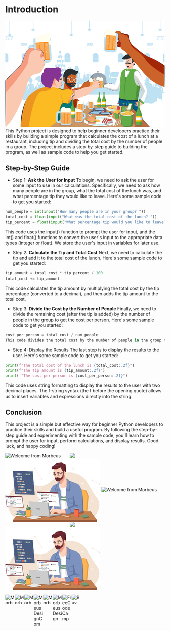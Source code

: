 # Introduction
<img src = 'https://github.com/MorbeusDesign/PythonForBeginners/blob/master/friendsAtRestaurant.jpg' alt = 'Welcome to our Restaurant' />
This Python project is designed to help beginner developers practice their skills by building a simple program that calculates the cost of a lunch at a restaurant, including tip and dividing the total cost by the number of people in a group. The project includes a step-by-step guide to building the program, as well as sample code to help you get started.

## Step-by-Step Guide

- Step 1: __Ask the User for Input__
To begin, we need to ask the user for some input to use in our calculations. Specifically, we need to ask how many people are in the group, what the total cost of the lunch was, and what percentage tip they would like to leave. Here's some sample code to get you started:

```python
num_people = int(input("How many people are in your group? "))
total_cost = float(input("What was the total cost of the lunch? "))
tip_percent = float(input("What percentage tip would you like to leave? "))
```

This code uses the input() function to prompt the user for input, and the int() and float() functions to convert the user's input to the appropriate data types (integer or float). We store the user's input in variables for later use.

- Step 2: __Calculate the Tip and Total Cost__
Next, we need to calculate the tip and add it to the total cost of the lunch. Here's some sample code to get you started:

```python
tip_amount = total_cost * tip_percent / 100
total_cost += tip_amount
```

This code calculates the tip amount by multiplying the total cost by the tip percentage (converted to a decimal), and then adds the tip amount to the total cost.


- Step 3: __Divide the Cost by the Number of People__
Finally, we need to divide the remaining cost (after the tip is added) by the number of people in the group to get the cost per person. Here's some sample code to get you started:

```python
cost_per_person = total_cost / num_people
This code divides the total cost by the number of people in the group to get the cost per person.
```

- Step 4: Display the Results
The last step is to display the results to the user. Here's some sample code to get you started:

```python
print(f"The total cost of the lunch is {total_cost:.2f}")
print(f"The tip amount is {tip_amount:.2f}")
print(f"The cost per person is {cost_per_person:.2f}")
```

This code uses string formatting to display the results to the user with two decimal places. The f-string syntax (the f before the opening quote) allows us to insert variables and expressions directly into the string.

## Conclusion
This project is a simple but effective way for beginner Python developers to practice their skills and build a useful program. By following the step-by-step guide and experimenting with the sample code, you'll learn how to prompt the user for input, perform calculations, and display results. Good luck, and happy coding!

<img src = 'https://github.com/MorbeusDesign/MorbeusDesign/blob/main/MyGif_Home.gif' alt = 'Welcome from Morbeus' />
<a href="https://www.buymeacoffee.com/Morbeus"><img src="https://media.giphy.com/media/FoAQVAmLEsOz8DV2HS/giphy.gif" align="right" width="300" /></a>&nbsp;
<img src="https://github.com/MorbeusDesign/MorbeusDesign/blob/main/Developer.png" align="center" width="300" /> 

<img src = 'https://github.com/MorbeusDesign/MorbeusDesign/blob/main/MyGif_Home.gif' alt = 'Welcome from Morbeus' />
<a href="https://www.buymeacoffee.com/Morbeus"><img src="https://media.giphy.com/media/FoAQVAmLEsOz8DV2HS/giphy.gif" align="right" width="300" /></a>&nbsp;
<img src="https://github.com/MorbeusDesign/MorbeusDesign/blob/main/Developer.png" align="center" width="300" /> 

<p >

<a href="https://linkedin.com/in/morbeusdesign"><img align="left" src="https://cdn.jsdelivr.net/npm/simple-icons@7.15.0/icons/linkedin.svg" alt="MorbeusDesign" height="30" width="30" /></a>&nbsp;
<a href="https://www.facebook.com/TheMorbeusZone"><img align="left" src="https://cdn.jsdelivr.net/npm/simple-icons@7.15.0/icons/facebook.svg" alt="MorbeusDesign" height="30" width="30" /></a>&nbsp;
<a href="https://www.instagram.com/themorbeuszone"><img align="left" src="https://cdn.jsdelivr.net/npm/simple-icons@7.15.0/icons/instagram.svg" alt="MorbeusDesign" height="30" width="30" /></a>&nbsp;
<a href="https://www.pinterest.de/MorbeusDesignCom/"><img align="left" alt="MorbeusDesignCom" width="30px" src="https://cdn.jsdelivr.net/npm/simple-icons@7.15.0/icons/pinterest.svg" /></a>&nbsp;
<a href="https://twitter.com/morbeusdesign"><img align="left" src="https://cdn.jsdelivr.net/npm/simple-icons@7.15.0/icons/twitter.svg" alt="MorbeusDesign" height="30" width="30" /></a>&nbsp;
<a href="https://codepen.io/MorbeusDesign"><img align="left" alt="MorbeusDesign" width="30px" src="https://cdn.jsdelivr.net/npm/simple-icons@7.15.0/icons/codepen.svg" /></a>&nbsp;
<a href="https://www.freecodecamp.org/Morbeus"><img align="left" alt="FreeCodeCamp" width="30px" src="https://cdn.jsdelivr.net/npm/simple-icons@7.15.0/icons/freecodecamp.svg" /></a>&nbsp;
<a href="https://www.buymeacoffee.com/Morbeus"><img align="left" alt="Buy me a Coffee" height="30" width="30px" src="https://cdn.jsdelivr.net/npm/simple-icons@7.15.0/icons/buymeacoffee.svg" /></a>&nbsp;
      
</p>